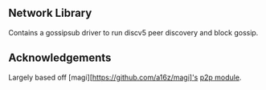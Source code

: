## Network Library

Contains a gossipsub driver to run discv5 peer discovery and block gossip.

## Acknowledgements

Largely based off [magi][https://github.com/a16z/magi]'s [p2p module](https://github.com/a16z/magi/tree/master/src/network).
